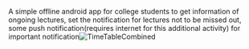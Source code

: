 A simple offline android app for college students to get information of ongoing lectures, set the notification for lectures not to be missed out, some push notification(requires internet for this additional activity) for important notification![TimeTableCombined](https://github.com/user-attachments/assets/2c31fd84-80de-47ec-bb11-80fddb4cbdbd)
